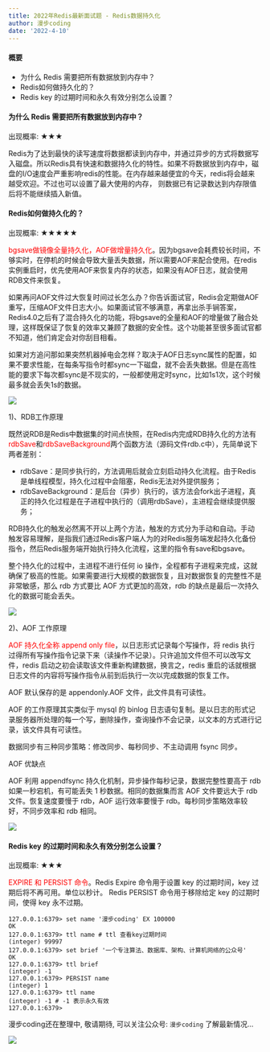 ```yaml
---
title: 2022年Redis最新面试题 - Redis数据持久化
author: 漫步coding
date: '2022-4-10'
---
```


#### 概要

- 为什么 Redis 需要把所有数据放到内存中？
- Redis如何做持久化的？
- Redis key 的过期时间和永久有效分别怎么设置？


#### 为什么 Redis 需要把所有数据放到内存中？

出现概率: ★★★

Redis为了达到最快的读写速度将数据都读到内存中，并通过异步的方式将数据写入磁盘。所以Redis具有快速和数据持久化的特性。如果不将数据放到内存中，磁盘的I/O速度会严重影响redis的性能。在内存越来越便宜的今天，redis将会越来越受欢迎。不过也可以设置了最大使用的内存， 则数据已有记录数达到内存限值后将不能继续插入新值。


#### Redis如何做持久化的？

出现概率: ★★★★★

<font color=#FF000 >bgsave做镜像全量持久化，AOF做增量持久化</font>。因为bgsave会耗费较长时间，不够实时，在停机的时候会导致大量丢失数据，所以需要AOF来配合使用。在redis实例重启时，优先使用AOF来恢复内存的状态，如果没有AOF日志，就会使用RDB文件来恢复。

如果再问AOF文件过大恢复时间过长怎么办？你告诉面试官，Redis会定期做AOF重写，压缩AOF文件日志大小。如果面试官不够满意，再拿出杀手锏答案，Redis4.0之后有了混合持久化的功能，将bgsave的全量和AOF的增量做了融合处理，这样既保证了恢复的效率又兼顾了数据的安全性。这个功能甚至很多面试官都不知道，他们肯定会对你刮目相看。

如果对方追问那如果突然机器掉电会怎样？取决于AOF日志sync属性的配置，如果不要求性能，在每条写指令时都sync一下磁盘，就不会丢失数据。但是在高性能的要求下每次都sync是不现实的，一般都使用定时sync，比如1s1次，这个时候最多就会丢失1s的数据。


![](https://images.xiaozhuanlan.com/uploads/photo/2022/0fea0966-a3a5-4aab-a54c-ec5f41b5a301.png)


1)、RDB工作原理

既然说RDB是Redis中数据集的时间点快照，在Redis内完成RDB持久化的方法有<font color=#FF000 >rdbSave</font>和<font color=#FF000 >rdbSaveBackground</font>两个函数方法（源码文件rdb.c中），先简单说下两者差别：

- rdbSave：是同步执行的，方法调用后就会立刻启动持久化流程。由于Redis是单线程模型，持久化过程中会阻塞，Redis无法对外提供服务；
- rdbSaveBackground：是后台（异步）执行的，该方法会fork出子进程，真正的持久化过程是在子进程中执行的（调用rdbSave），主进程会继续提供服务；

RDB持久化的触发必然离不开以上两个方法，触发的方式分为手动和自动。手动触发容易理解，是指我们通过Redis客户端人为的对Redis服务端发起持久化备份指令，然后Redis服务端开始执行持久化流程，这里的指令有save和bgsave。

整个持久化的过程中，主进程不进行任何 io 操作，全程都有子进程来完成，这就确保了极高的性能。如果需要进行大规模的数据恢复，且对数据恢复的完整性不是非常敏感，那么 rdb 方式要比 AOF 方式更加的高效，rdb 的缺点是最后一次持久化的数据可能会丢失。

![](https://images.xiaozhuanlan.com/uploads/photo/2022/401f54b1-0eb4-4e61-ae6e-0488075636a8.png)


2)、AOF 工作原理

<font color=#FF000 >AOF 持久化全称 append only file</font>，以日志形式记录每个写操作，将 redis 执行过得所有写操作指令记录下来（读操作不记录）。只许追加文件但不可以改写文件，redis 启动之初会读取该文件重新构建数据，换言之，redis 重启的话就根据日志文件的内容将写操作指令从前到后执行一次以完成数据的恢复工作。

AOF 默认保存的是 appendonly.AOF 文件，此文件具有可读性。

AOF 的工作原理其实类似于 mysql 的 binlog 日志语句复制。是以日志的形式记录服务器所处理的每一个写，删除操作，查询操作不会记录，以文本的方式进行记录，该文件具有可读性。

数据同步有三种同步策略：修改同步、每秒同步、不主动调用 fsync 同步。

AOF 优缺点

AOF 利用 appendfsync 持久化机制，异步操作每秒记录，数据完整性要高于 rdb 如果一秒宕机，有可能丢失 1 秒数据。相同的数据集而言 AOF 文件要远大于 rdb 文件。恢复速度要慢于 rdb，AOF 运行效率要慢于 rdb。每秒同步策略效率较好，不同步效率和 rdb 相同。

![](https://images.xiaozhuanlan.com/uploads/photo/2022/bbbd186a-125d-4389-8f34-a14e2e582faf.png)

#### Redis key 的过期时间和永久有效分别怎么设置？

出现概率: ★★★

<font color=#FF000 >EXPIRE 和 PERSIST 命令</font>。Redis Expire 命令用于设置 key 的过期时间，key 过期后将不再可用。单位以秒计。 Redis PERSIST 命令用于移除给定 key 的过期时间，使得 key 永不过期。

```
127.0.0.1:6379> set name '漫步coding' EX 100000
OK
127.0.0.1:6379> ttl name # ttl 查看key过期时间
(integer) 99997
127.0.0.1:6379> set brief '一个专注算法、数据库、架构、计算机网络的公众号'
OK
127.0.0.1:6379> ttl brief
(integer) -1
127.0.0.1:6379> PERSIST name
(integer) 1
127.0.0.1:6379> ttl name
(integer) -1 # -1 表示永久有效
127.0.0.1:6379>
```

漫步coding还在整理中, 敬请期待, 可以关注公众号: `漫步coding` 了解最新情况...

![](https://images.xiaozhuanlan.com/uploads/photo/2022/5cb0c91e-fd83-4a04-8df6-65fb602b3834.png)

